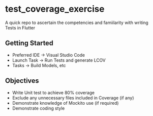 # test_coverage_exercise

A quick repo to ascertain the competencies and famiilarity with writing Tests in Flutter

## Getting Started

- Preferred IDE -> Visual Studio Code
- Launch Task -> Run Tests and generate LCOV
- Tasks -> Build Models, etc

## Objectives

- Write Unit test to achieve 80% coverage
- Exclude any unnecessary files included in Coverage (if any)
- Demonstrate knowledge of Mockito use (if required)
- Demonstrate coding style




